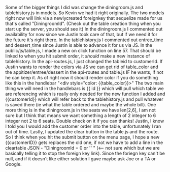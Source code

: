 Some of the bigger things I did was change the diningroom.js and tablehistory.js in models. So Kevin we had it right originally. The two models right now will link via a newlycreated foreignkey that sequelize made for us that's called "DiningroomId". (Check out the table creation thing when you start up the server, you should see it)
In the diningroom.js I commented out availability for now since we Justin took care of that, but if we need it for the future it's right there. In the tablehistory.js I commented out entree_time and dessert_time since Justin is able to advance it for us via JS.
In the public/js/table.js, I made a new on click function on line 57. That should be linked to when you hit submit order, it *should* make a new instance of tablehistory.
In the api-routes.js, I just changed the tableid to customerId. 
If Justin wants to render the colors via JS we can get rid of table_color and the appitizer/entree/dessert in the api-routes and table.js IF he wants, if not he can keep it. As of right now it should render color if you do something like this in the handlebar "<div style="color: {{table_color}}>"
The two main thing we will need in the handlebars is {{ id }} which will pull which table we are referencing which is really only needed for the new function I added and {{customerId}} which will refer back to the tablehistory.js and pull whatever is saved there (ie what the table ordered and maybe the whole bill). 
One more thing is in the diningroom.js in the seats we have len[2,6], I am not sure but I think that means we want something a length of 2 integer to 6 integer not 2 to 6 seats. Double check on it if you can thanks!
Justin, I know I told you I would add the customer order into the table, unfortunately I ran out of time. 
Lastly, I updated the clear button in the table.js and the route. So I think when you hit the submit button on the menu page, I hope a new {{customerID}} gets replaces the old one, if not we have to add a line in the cleartable JSON - "DiningroomId = 0 or '' " (<-- not sure which but we are basically telling it to stop the foreign key link). Since the foriegn key can't be null, and if it doesn't like either solution I gave maybe ask Joe or a TA or Google. 